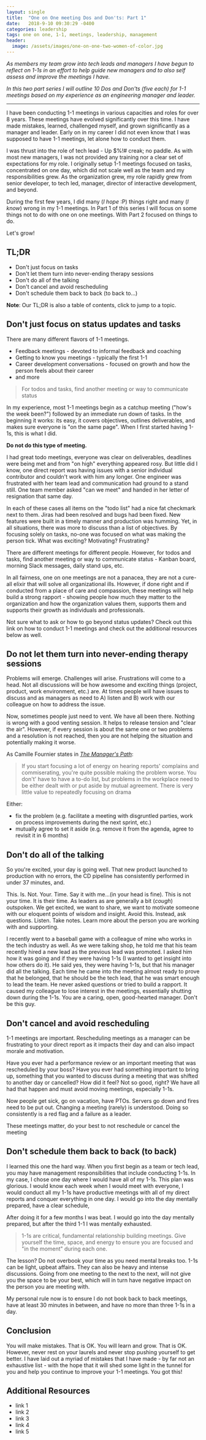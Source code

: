 ```yaml
---
layout: single
title:  "One on One meeting Dos and Don'ts: Part 1"
date:   2018-9-10 09:30:29 -0400
categories: leadership
tags: one on one, 1-1, meetings, leadership, management
header:
  image: /assets/images/one-on-one-two-women-of-color.jpg
---
```

*As members my team grow into tech leads and managers I have begun to reflect on 1-1s in an effort to help guide new managers and to also self assess and improve the meetings I have.*

*In this two part series I will outline 10 Dos and Don'ts (five each) for 1-1 meetings based on my experience as an engineering manager and leader.*

---

I have been conducting 1-1 meetings in various capacities and roles for over 8 years. These meetings have evolved significantly over this time. I have made mistakes, learned, challenged myself, and grown significantly as a manager and leader. Early on in my career I did not even know that I was supposed to have 1-1 meetings, let alone how to conduct them.  

I was thrust into the role of tech lead - Up $%!# creak; no paddle. As with most new managers, I was not provided any training nor a clear set of expectations for my role. I originally setup 1-1 meetings focused on tasks, concentrated on one day, which did not scale well as the team and my responsibilities grew. As the organization grew, my role rapidly grew from senior developer, to tech led, manager, director of interactive development, and beyond.  

During the first few years, I did many (_I hope_ :P) things right and many (_I know_) wrong in my 1-1 meetings. In Part 1 of this series I will focus on some things not to do with one on one meetings. With Part 2 focused on things to do.

Let's grow!

## TL;DR
- Don't just focus on tasks
- Don't let them turn into never-ending therapy sessions
- Don't do all of the talking
- Don't cancel and avoid rescheduling
- Don't schedule them back to back (to back to...)

**Note**: Our TL;DR is also a table of contents, click to jump to a topic.

## Don't just focus on status updates and tasks
There are many different flavors of 1-1 meetings.  
- Feedback meetings - devoted to informal feedback and coaching
- Getting to know you meetings - typically the first 1-1
- Career development conversations - focused on growth and how the person feels about their career
- and more

> For todos and tasks, find another meeting or way to communicate status

In my experience, most 1-1 meetings begin as a catchup meeting ("how's the week been?") followed by an immediate run down of tasks. In the beginning it works: its easy, it covers objectives, outlines deliverables, and makes sure everyone is "on the same page".  When I first started having 1-1s, this is what I did.  

**Do not do this type of meeting.**  

I had great todo meetings, everyone was clear on deliverables, deadlines were being met and from "on high" everything appeared rosy.  But little did I know, one direct report was having issues with a senior individual contributor and couldn't work with him any longer.  One engineer was frustrated with her team lead and communication had ground to a stand still.  One team member asked "can we meet" and handed in her letter of resignation that same day.

In each of these cases all items on the "todo list" had a nice fat checkmark next to them.  Jiras had been resolved and bugs had been fixed.  New features were built in a timely manner and production was humming.  Yet, in all situations, there was more to discuss than a list of objectives. By focusing solely on tasks, no-one was focused on what was making the person tick.  What was exciting? Motivating? Frustrating?  

There are different meetings for different people. However, for todos and tasks, find another meeting or way to communicate status - Kanban board, morning Slack messages, daily stand ups, etc.

In all fairness, one on one meetings are not a panacea, they are not a cure-all elixir that will solve all organizational ills.  However, if done right and if conducted from a place of care and compassion, these meetings will help build a strong rapport - showing people how much they matter to the organization and how the organization values them, supports them and supports their growth as individuals and professionals.   

Not sure what to ask or how to go beyond status updates?  Check out this link on how to conduct 1-1 meetings and check out the additional resources below as well.

## Do not let them turn into never-ending therapy sessions
Problems will emerge.  Challenges will arise.  Frustrations will come to a head.  Not all discussions will be how awesome and exciting things (project, product, work environment, etc.) are.  At times people will have issues to discuss and as managers as need to A) listen and B) work with our colleague on how to address the issue.

Now, sometimes people just need to vent.  We have all been there.  Nothing is wrong with a good venting session.  It helps to release tension and "clear the air". However, if every session is about the same one or two problems and a resolution is not reached, then you are not helping the situation and potentially making it worse.

As Camille Fournier states in [_The Manager's Path_](https://www.amazon.com/Managers-Path-Leaders-Navigating-Growth/dp/1491973897):
> If you start focusing a lot of energy on hearing reports' complains and commiserating, you're quite possible making the problem worse.  You don't' have to have a to-do list, but problems in the workplace need to be either dealt with or put aside by mutual agreement.  There is very little value to repeatedly focusing on drama

Either:
- fix the problem (e.g. facilitate a meeting with disgruntled parties, work on process improvements during the next sprint, etc.)
- mutually agree to set it aside (e.g. remove it from the agenda, agree to revisit it in 6 months)

## Don't do all of the talking
So you're excited, your day is going well.  That new product launched to production with no errors, the CD pipeline has consistently performed in under 37 minutes, and.

This.  Is.  Not.  Your.  Time.  Say it with me...(in your head is fine).  This is not your time.  It is their time.  As leaders as are generally a bit (*cough*) outspoken.  We get excited, we want to share, we want to motivate someone with our eloquent points of wisdom and insight.  Avoid this.  Instead, ask questions.  Listen.  Take notes.  Learn more about the person you are working with and supporting.

I recently went to a baseball game with a colleague of mine who works in the tech industry as well.  As we were talking shop, he told me that his team recently hired a new lead as the previous lead was promoted.  I asked him how it was going and if they were having 1-1s (I wanted to get insight into how others do it).  He said yes, they were having 1-1s, but that his manager did all the talking.  Each time he came into the meeting almost ready to prove that he belonged, that he should be the tech lead, that he was smart enough to lead the team.  He never asked questions or tried to build a rapport.  It caused my colleague to lose interest in the meetings, essentially shutting down during the 1-1s. You are a caring, open, good-hearted manager.  Don't be this guy.

## Don't cancel and avoid rescheduling
1-1 meetings are important.  Rescheduling meetings as a manager can be frustrating to your direct report as it impacts their day and can also impact morale and motivation.  

Have you ever had a performance review or an important meeting that was rescheduled by your boss?  Have you ever had something important to bring up, something that you wanted to discuss during a meeting that was shifted to another day or cancelled?  How did it feel? Not so good, right? We have all had that happen and must avoid moving meetings, especially 1-1s.  

Now people get sick, go on vacation, have PTOs.  Servers go down and fires need to be put out.  Changing a meeting (rarely) is understood.  Doing so consistently is a red flag and a failure as a leader.

These meetings matter, do your best to not reschedule or cancel the meeting


## Don't schedule them back to back (to back)
I learned this one the hard way.  When you first begin as a team or tech lead, you may have management responsibilities that include conducting 1-1s. In my case, I chose one day where I would have all of my 1-1s.  This plan was glorious.  I would know each week when I would meet with everyone, I would conduct all my 1-1s have productive meetings with all of my direct reports and conquer everything in one day.  I would go into the day mentally prepared, have a clear schedule,

After doing it for a few months I was beat.  I would go into the day mentally prepared, but after the third 1-1 I was mentally exhausted.

> 1-1s are critical, fundamental relationship building meetings.  Give yourself the time, space, and energy to ensure you are focused and "in the moment" during each one.

The lesson? Do not overbook your time as you need mental breaks too.  1-1s can be light, upbeat affairs.  They can also be heavy and intense discussions.  Going from one meeting to the next to the next, will not give you the space to be your best, which will in turn have negative impact on the person you are meeting with.

My personal rule now is to ensure I do not book back to back meetings, have at least 30 minutes in between, and have no more than three 1-1s in a day.

## Conclusion
You will make mistakes.  That is OK.  You will learn and grow.  That is OK.  However, never rest on your laurels and never stop pushing yourself to get better.  I have laid out a myriad of mistakes that I have made - by far not an exhaustive list - with the hope that it will shed  some light in the tunnel for you and help you continue to improve your 1-1 meetings.  You got this!

## Additional Resources
- link 1
- link 2
- link 3
- link 4
- link 5
